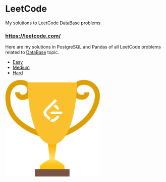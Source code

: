 # LeetCode
My solutions to LeetCode DataBase problems

### https://leetcode.com/


Here are my solutions in PostgreSQL and Pandas of all LeetCode problems related to [DataBase](https://leetcode.com/problemset/database/) topic.
* [Easy](pandas_postgres/pandas_postgres_easy.ipynb)
* [Medium](pandas_postgres/pandas_postgres_medium.ipynb)
* [Hard](pandas_postgres/pandas_postgres_hard.ipynb)

![logo](logo/LeetCode_Cup.png)
